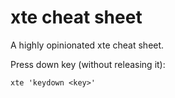 # xte cheat sheet

A highly opinionated xte cheat sheet.

Press down key (without releasing it):

```
xte 'keydown <key>'
```
